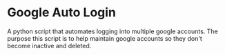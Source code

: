 # Google Auto Login
A python script that automates logging into multiple google accounts. The purpose this script is to help maintain google accounts so they don't become inactive and deleted.
